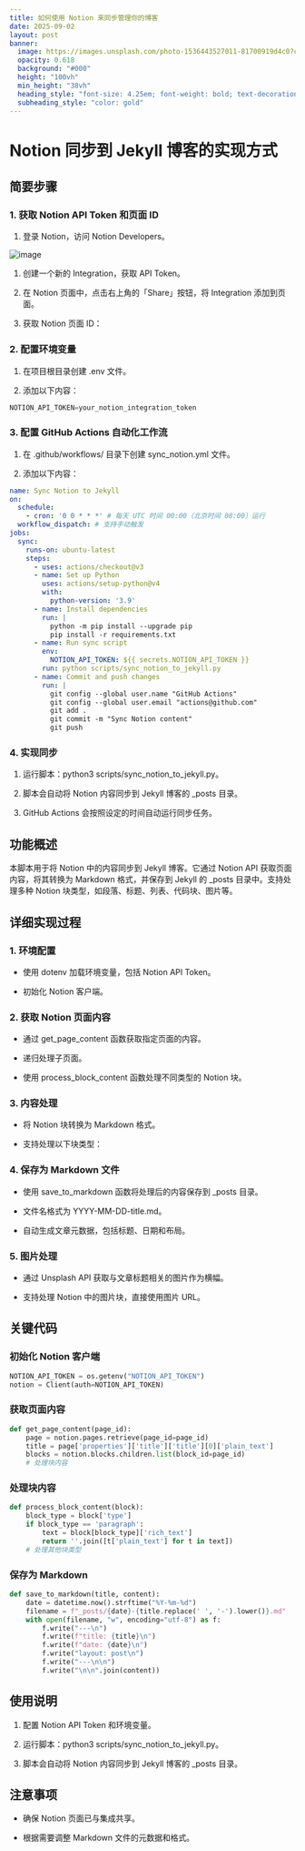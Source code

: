 ```yaml
---
title: 如何使用 Notion 来同步管理你的博客
date: 2025-09-02
layout: post
banner:
  image: https://images.unsplash.com/photo-1536443527011-81700919d4c0?crop=entropy&cs=tinysrgb&fit=max&fm=jpg&ixid=M3w2OTIwMzJ8MHwxfHJhbmRvbXx8fHx8fHx8fDE3NTY4NTE0MzR8&ixlib=rb-4.1.0&q=80&w=1080
  opacity: 0.618
  background: "#000"
  height: "100vh"
  min_height: "38vh"
  heading_style: "font-size: 4.25em; font-weight: bold; text-decoration: underline"
  subheading_style: "color: gold"
---
```


# Notion 同步到 Jekyll 博客的实现方式

## 简要步骤

### 1. 获取 Notion API Token 和页面 ID

1. 登录 Notion，访问 Notion Developers。

![image](https://prod-files-secure.s3.us-west-2.amazonaws.com/a7a0cc5a-89b9-4cda-8686-1fba0ca52f40/d19c1afe-dea5-4312-9333-786b0ba83054/image.png?X-Amz-Algorithm=AWS4-HMAC-SHA256&X-Amz-Content-Sha256=UNSIGNED-PAYLOAD&X-Amz-Credential=ASIAZI2LB466V4LTXARA%2F20250902%2Fus-west-2%2Fs3%2Faws4_request&X-Amz-Date=20250902T221713Z&X-Amz-Expires=3600&X-Amz-Security-Token=IQoJb3JpZ2luX2VjEM7%2F%2F%2F%2F%2F%2F%2F%2F%2F%2FwEaCXVzLXdlc3QtMiJHMEUCIQCY%2BdCrcJ5Yto7b%2BB1u%2FJSAQBYxBxiOzAatd4zOkcX%2BsAIgMN%2F81YS5hSdkez242CIMNsFNt1TfvnMaSs6RD5d5l00q%2FwMINxAAGgw2Mzc0MjMxODM4MDUiDAXO%2BPRfqln5PpPt1yrcA0iIyhVdBGz2jkl5Im2%2FytoTh3UaFjqE%2FBUPmlr1JIWDzfbxaQnifq19pWF4XL2UeuEui7VI0btS4X5ZIDX1lHTZKdGsMxibz7loPGnHT7YpvcmmyfDMemfD2gpVerJ4S%2FNuURQ27fhKA1BlxspsTmvcvlGNP%2Bli9ksHoAPxc2WAlwcr5cndlmru7RNthLUHaoyZ1bEmNNegg0iURQe6c07F8krP2zpDts3vz9SxFyWxfV%2BI6Nj2wq9b03jZ7mCtW%2FMGe62SOWEqMunB3WXjtMzNitoMeWTXmMB1WMxL%2Bx4ruwR6jwHkgzhUIXzxZ25%2BqP1%2FEfntQ9jU3fRBnTVpof%2FXUV%2F8LGjYLjhW0BGVxL3KJ51icDU6G23uEbawkfchSiunJo7T1HCik2LDF0lnD9IYnCTn1%2F%2F7BmdAkOPfPqYfdDyC3qrztAe665KdxMcAFKOaJEcoTDK9yG2%2FrJ6lvPL3ikqIwTRvM6xNiCjNrg7LBjjwG%2B0GnEUkvtVbLVShWY7Eg%2BJZc5UiR3QYALr6g8X3iTHcrsBZikT3VMVf312NGFdrFHKxgdu01DsdGWSn7zGWsSI5m1vb7ixnCLTkhay%2BsB27v3DFP3ugEVhcAsiS7dUGbtPz1aD5WX6yMPXU3cUGOqUB8IFoJEAnc%2BASOL5%2B%2FoMlGvjF2DSy6UCwxuO3UpM7Zz1gbcwGePmnjlsPCvtLtXE45pfQyrrYku7NlTcQw1yx4SigfkLxi71e61SBk3MnlqVLYK738fdgB0METjid4ww8pv0z%2Fs6LeSEUnpr%2FJqYE7HlCaprxQnASsT44jA0dR%2FWh7Q39Madrkid0dvp0tzjTqe46DDF%2F9F5dNc3%2FxbcMAY3v7ftW&X-Amz-Signature=f64e82bca1e8bb2810df3e35c590882028a1960e437149cea374a64c37b85db4&X-Amz-SignedHeaders=host&x-amz-checksum-mode=ENABLED&x-id=GetObject)

1. 创建一个新的 Integration，获取 API Token。

1. 在 Notion 页面中，点击右上角的「Share」按钮，将 Integration 添加到页面。

1. 获取 Notion 页面 ID：


### 2. 配置环境变量

1. 在项目根目录创建 .env 文件。

1. 添加以下内容：

```javascript
NOTION_API_TOKEN=your_notion_integration_token
```

### 3. 配置 GitHub Actions 自动化工作流

1. 在 .github/workflows/ 目录下创建 sync_notion.yml 文件。

1. 添加以下内容：

```yaml
name: Sync Notion to Jekyll
on:
  schedule:
    - cron: '0 0 * * *' # 每天 UTC 时间 00:00（北京时间 08:00）运行
  workflow_dispatch: # 支持手动触发
jobs:
  sync:
    runs-on: ubuntu-latest
    steps:
      - uses: actions/checkout@v3
      - name: Set up Python
        uses: actions/setup-python@v4
        with:
          python-version: '3.9'
      - name: Install dependencies
        run: |
          python -m pip install --upgrade pip
          pip install -r requirements.txt
      - name: Run sync script
        env:
          NOTION_API_TOKEN: ${{ secrets.NOTION_API_TOKEN }}
        run: python scripts/sync_notion_to_jekyll.py
      - name: Commit and push changes
        run: |
          git config --global user.name "GitHub Actions"
          git config --global user.email "actions@github.com"
          git add .
          git commit -m "Sync Notion content"
          git push
```

### 4. 实现同步

1. 运行脚本：python3 scripts/sync_notion_to_jekyll.py。

1. 脚本会自动将 Notion 内容同步到 Jekyll 博客的 _posts 目录。

1. GitHub Actions 会按照设定的时间自动运行同步任务。

## 功能概述

本脚本用于将 Notion 中的内容同步到 Jekyll 博客。它通过 Notion API 获取页面内容，将其转换为 Markdown 格式，并保存到 Jekyll 的 _posts 目录中。支持处理多种 Notion 块类型，如段落、标题、列表、代码块、图片等。

## 详细实现过程

### 1. 环境配置

- 使用 dotenv 加载环境变量，包括 Notion API Token。

- 初始化 Notion 客户端。

### 2. 获取 Notion 页面内容

- 通过 get_page_content 函数获取指定页面的内容。

- 递归处理子页面。

- 使用 process_block_content 函数处理不同类型的 Notion 块。

### 3. 内容处理

- 将 Notion 块转换为 Markdown 格式。

- 支持处理以下块类型：


### 4. 保存为 Markdown 文件

- 使用 save_to_markdown 函数将处理后的内容保存到 _posts 目录。

- 文件名格式为 YYYY-MM-DD-title.md。

- 自动生成文章元数据，包括标题、日期和布局。

### 5. 图片处理

- 通过 Unsplash API 获取与文章标题相关的图片作为横幅。

- 支持处理 Notion 中的图片块，直接使用图片 URL。

## 关键代码

### 初始化 Notion 客户端

```python
NOTION_API_TOKEN = os.getenv("NOTION_API_TOKEN")
notion = Client(auth=NOTION_API_TOKEN)
```

### 获取页面内容

```python
def get_page_content(page_id):
    page = notion.pages.retrieve(page_id=page_id)
    title = page['properties']['title']['title'][0]['plain_text']
    blocks = notion.blocks.children.list(block_id=page_id)
    # 处理块内容
```

### 处理块内容

```python
def process_block_content(block):
    block_type = block['type']
    if block_type == 'paragraph':
        text = block[block_type]['rich_text']
        return ''.join([t['plain_text'] for t in text])
    # 处理其他块类型
```

### 保存为 Markdown

```python
def save_to_markdown(title, content):
    date = datetime.now().strftime("%Y-%m-%d")
    filename = f"_posts/{date}-{title.replace(' ', '-').lower()}.md"
    with open(filename, "w", encoding="utf-8") as f:
        f.write("---\n")
        f.write(f"title: {title}\n")
        f.write(f"date: {date}\n")
        f.write("layout: post\n")
        f.write("---\n\n")
        f.write("\n\n".join(content))
```

## 使用说明

1. 配置 Notion API Token 和环境变量。

1. 运行脚本：python3 scripts/sync_notion_to_jekyll.py。

1. 脚本会自动将 Notion 内容同步到 Jekyll 博客的 _posts 目录。

## 注意事项

- 确保 Notion 页面已与集成共享。

- 根据需要调整 Markdown 文件的元数据和格式。